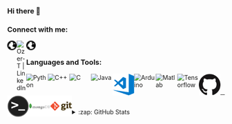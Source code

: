### Hi there 👋

### Connect with me:

[<img align="left" alt="Ozer-T | Hackerrank" width="22px" src="https://raw.githubusercontent.com/iconic/open-iconic/master/svg/globe.svg" />][hackerrank]
[<img align="left" alt="Ozer-T | LinkedIn" width="22px" src="https://cdn.jsdelivr.net/npm/simple-icons@v3/icons/linkedin.svg" />][linkedin]
[<img align="left" alt="Ozer-T | Code Wars" width="22px" src="https://raw.githubusercontent.com/iconic/open-iconic/master/svg/globe.svg" />][codewars]

<br />



### Languages and Tools:

[<img align="left" alt="Python" width="50px" src="https://www.python.org/static/community_logos/python-powered-h-50x65.png" />][python]

[<img align="left" alt="C++" width="50px" src="https://upload.wikimedia.org/wikipedia/commons/thumb/1/18/ISO_C%2B%2B_Logo.svg/1200px-ISO_C%2B%2B_Logo.svg.png" />][c++]

[<img align="left" alt="C" width="50px" src="https://www.pngitem.com/pimgs/m/31-312155_c-programming-language-logo-hd-png-download.png" />][cprogramming]

[<img align="left" alt="Java" width="50px" src="https://qph.fs.quoracdn.net/main-qimg-48b7a3d8958565e7aa3ad4dbf2312770" />][java]

[<img align="left" alt="Visual Studio Code" width="50px" src="https://raw.githubusercontent.com/github/explore/80688e429a7d4ef2fca1e82350fe8e3517d3494d/topics/visual-studio-code/visual-studio-code.png" />][vscode]

[<img align="left" alt="Arduino" width="50px" src="https://olimex.files.wordpress.com/2017/06/arduino-logo-circle-thumb.png?w=535" />][arduino]

[<img align="left" alt="Matlab" width="50px" src="https://www.mathworks.com/help/examples/matlab/win64/MatlabLogoExample_08.png" />][matlab]

[<img align="left" alt="Tensorflow" width="50px" src="https://blog.oursky.com/wp-content/uploads/2018/02/xIp6NSz-720x405.jpg" />][tensorflow]

[<img align="left" alt="GitHub" width="50px" src="https://raw.githubusercontent.com/github/explore/78df643247d429f6cc873026c0622819ad797942/topics/github/github.png" />][github]

[<img align="left" alt="Terminal" width="50px" src="https://raw.githubusercontent.com/github/explore/80688e429a7d4ef2fca1e82350fe8e3517d3494d/topics/terminal/terminal.png" />][linkedin]

[<img align="left" alt="MongoDB" width="50px" src="https://raw.githubusercontent.com/github/explore/80688e429a7d4ef2fca1e82350fe8e3517d3494d/topics/mongodb/mongodb.png" />][mongodb]

[<img align="left" alt="Git" width="50px" src="https://raw.githubusercontent.com/github/explore/80688e429a7d4ef2fca1e82350fe8e3517d3494d/topics/git/git.png" />][git]






<br/>
<br/>

---

<br/>
<details>
  <br/>
  <summary>:zap: GitHub Stats</summary>

  <img align="left" alt="Ozer-T's GitHub Stats" src="https://github-readme-stats.codestackr.vercel.app/api?username=Ozer-T&show_icons=true&hide_border=true"/>

</details>

[python]: https://www.python.org/
[c++]: https://tr.wikipedia.org/wiki/C%2B%2B
[cprogramming]: https://en.wikipedia.org/wiki/C_%28programming_language%29
[java]: https://www.oracle.com/tr/java/technologies/javase-downloads.html
[vscode]: https://code.visualstudio.com/
[arduino]: https://www.arduino.cc/
[javascript]: https://www.javascript.com/
[github]: https://github.com/
[git]: https://git-scm.com/
[mongodb]: https://www.mongodb.com/
[tensorflow]: https://www.tensorflow.org/
[matlab]: https://www.mathworks.com/?s_tid=gn_logo
[hackerrank]: https://www.hackerrank.com/ozertanrisever
[codewars]: https://www.codewars.com/users/OzerT
[linkedin]: https://www.linkedin.com/in/ozer-tanrisever/
